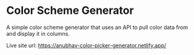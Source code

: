 # Color Scheme Generator

A simple color scheme generator that uses an API to pull color data from and display it in columns.

Live site url: https://anubhav-color-picker-generator.netlify.app/
